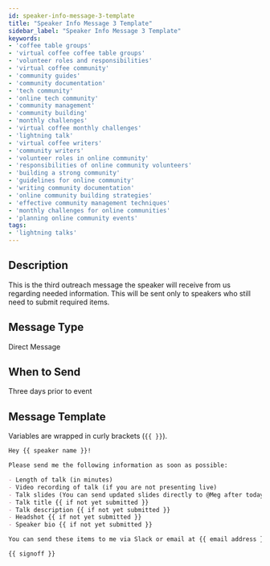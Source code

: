 ```yaml
---
id: speaker-info-message-3-template
title: "Speaker Info Message 3 Template"
sidebar_label: "Speaker Info Message 3 Template"
keywords: 
- 'coffee table groups'
- 'virtual coffee coffee table groups'
- 'volunteer roles and responsibilities'
- 'virtual coffee community'
- 'community guides'
- 'community documentation'
- 'tech community'
- 'online tech community'
- 'community management'
- 'community building'
- 'monthly challenges'
- 'virtual coffee monthly challenges'
- 'lightning talk'
- 'virtual coffee writers'
- 'community writers'
- 'volunteer roles in online community'
- 'responsibilities of online community volunteers'
- 'building a strong community'
- 'guidelines for online community'
- 'writing community documentation'
- 'online community building strategies'
- 'effective community management techniques'
- 'monthly challenges for online communities'
- 'planning online community events'
tags: 
- 'lightning talks'
---
```


## Description

This is the third outreach message the speaker will receive from us regarding needed information. This will be sent only to speakers who still need to submit required items.

## Message Type

Direct Message

## When to Send

Three days prior to event

## Message Template

Variables are wrapped in curly brackets (`{{ }}`).

````md
Hey {{ speaker name }}!

Please send me the following information as soon as possible:

- Length of talk (in minutes)
- Video recording of talk (if you are not presenting live)
- Talk slides (You can send updated slides directly to @Meg after today if necessary)
- Talk title {{ if not yet submitted }}
- Talk description {{ if not yet submitted }}
- Headshot {{ if not yet submitted }}
- Speaker bio {{ if not yet submitted }}

You can send these items to me via Slack or email at {{ email address }}. If you have any questions or concerns, don't hesitate to let me or @Meg know.

{{ signoff }}
````
